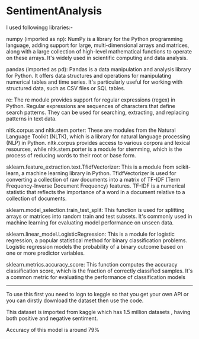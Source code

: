 # SentimentAnalysis
I used followingg libraries:-

numpy (imported as np): NumPy is a library for the Python programming language, adding support for large, multi-dimensional arrays and matrices, along with a large collection of high-level mathematical functions to operate on these arrays. It's widely used in scientific computing and data analysis.

pandas (imported as pd): Pandas is a data manipulation and analysis library for Python. It offers data structures and operations for manipulating numerical tables and time series. It's particularly useful for working with structured data, such as CSV files or SQL tables.

re: The re module provides support for regular expressions (regex) in Python. Regular expressions are sequences of characters that define search patterns. They can be used for searching, extracting, and replacing patterns in text data.

nltk.corpus and nltk.stem.porter: These are modules from the Natural Language Toolkit (NLTK), which is a library for natural language processing (NLP) in Python. nltk.corpus provides access to various corpora and lexical resources, while nltk.stem.porter is a module for stemming, which is the process of reducing words to their root or base form.

sklearn.feature_extraction.text.TfidfVectorizer: This is a module from scikit-learn, a machine learning library in Python. TfidfVectorizer is used for converting a collection of raw documents into a matrix of TF-IDF (Term Frequency-Inverse Document Frequency) features. TF-IDF is a numerical statistic that reflects the importance of a word in a document relative to a collection of documents.

sklearn.model_selection.train_test_split: This function is used for splitting arrays or matrices into random train and test subsets. It's commonly used in machine learning for evaluating model performance on unseen data.

sklearn.linear_model.LogisticRegression: This is a module for logistic regression, a popular statistical method for binary classification problems. Logistic regression models the probability of a binary outcome based on one or more predictor variables.

sklearn.metrics.accuracy_score: This function computes the accuracy classification score, which is the fraction of correctly classified samples. It's a common metric for evaluating the performance of classification models

------------------------------------------------------------------------------------------------------------------------------------------------------------------------------------------------------------------------------
To use this first you need to logn to keggle so that you get your own API or you can dirstly download the dataset then use the code.

This dataset is imported from kaggle which has 1.5 million datasets , having both positive and negative sentiment. 

Accuracy of this model is around 79%






